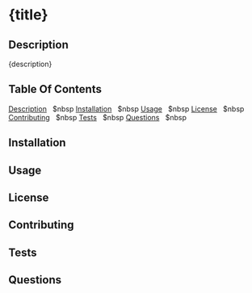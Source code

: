<h1>{title}</h1>
    <h2 id="Description">Description</h2>
    {description}
    <h2>Table Of Contents</h2>
    <a href ="#Description">Description</a> &nbsp $nbsp
    <a href ="#Installation">Installation</a> &nbsp $nbsp
    <a href ="#Usage">Usage</a> &nbsp $nbsp
    <a href ="#License">License</a> &nbsp $nbsp
    <a href ="#Contributing">Contributing</a> &nbsp $nbsp
    <a href ="#Tests">Tests</a> &nbsp $nbsp
    <a href ="#Questions">Questions</a> &nbsp $nbsp
    <h2 id="Installation">Installation</h2>
    <h2 id="Usage">Usage</h2>
    <h2 id="License">License</h2>
    <h2 id="Contributing">Contributing</h2>
    <h2 id="Tests">Tests</h2>
    <h2 id="Questions">Questions</h2>
    
